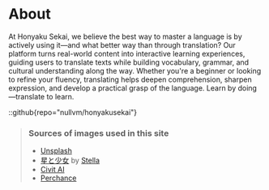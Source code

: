 # About

At Honyaku Sekai, we believe the best way to master a language is by actively using it—and what better way than through translation? Our platform turns real-world content into interactive learning experiences, guiding users to translate texts while building vocabulary, grammar, and cultural understanding along the way. Whether you're a beginner or looking to refine your fluency, translating helps deepen comprehension, sharpen expression, and develop a practical grasp of the language. Learn by doing—translate to learn.

::github{repo="nullvm/honyakusekai"}

> ### Sources of images used in this site
> - [Unsplash](https://unsplash.com/)
> - [星と少女](https://www.pixiv.net/artworks/108916539) by [Stella](https://www.pixiv.net/users/93273965)
> - [Civit AI](https://civitai.com/)
> - [Perchance](https://perchance.org/)